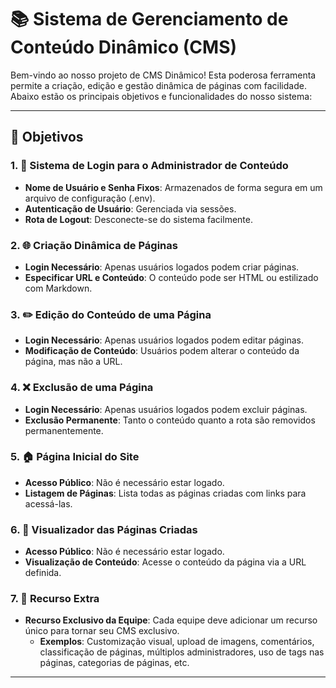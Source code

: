 # 📚 Sistema de Gerenciamento de Conteúdo Dinâmico (CMS)

Bem-vindo ao nosso projeto de CMS Dinâmico! Esta poderosa ferramenta permite a criação, edição e gestão dinâmica de páginas com facilidade. Abaixo estão os principais objetivos e funcionalidades do nosso sistema:

---

## 🎯 Objetivos

### 1. 🔐 Sistema de Login para o Administrador de Conteúdo

- **Nome de Usuário e Senha Fixos**: Armazenados de forma segura em um arquivo de configuração (.env).
- **Autenticação de Usuário**: Gerenciada via sessões.
- **Rota de Logout**: Desconecte-se do sistema facilmente.

### 2. 🌐 Criação Dinâmica de Páginas

- **Login Necessário**: Apenas usuários logados podem criar páginas.
- **Especificar URL e Conteúdo**: O conteúdo pode ser HTML ou estilizado com Markdown.

### 3. ✏️ Edição do Conteúdo de uma Página

- **Login Necessário**: Apenas usuários logados podem editar páginas.
- **Modificação de Conteúdo**: Usuários podem alterar o conteúdo da página, mas não a URL.

### 4. ❌ Exclusão de uma Página

- **Login Necessário**: Apenas usuários logados podem excluir páginas.
- **Exclusão Permanente**: Tanto o conteúdo quanto a rota são removidos permanentemente.

### 5. 🏠 Página Inicial do Site

- **Acesso Público**: Não é necessário estar logado.
- **Listagem de Páginas**: Lista todas as páginas criadas com links para acessá-las.

### 6. 📄 Visualizador das Páginas Criadas

- **Acesso Público**: Não é necessário estar logado.
- **Visualização de Conteúdo**: Acesse o conteúdo da página via a URL definida.

### 7. 🌟 Recurso Extra

- **Recurso Exclusivo da Equipe**: Cada equipe deve adicionar um recurso único para tornar seu CMS exclusivo.
  - **Exemplos**: Customização visual, upload de imagens, comentários, classificação de páginas, múltiplos administradores, uso de tags nas páginas, categorias de páginas, etc.

---


